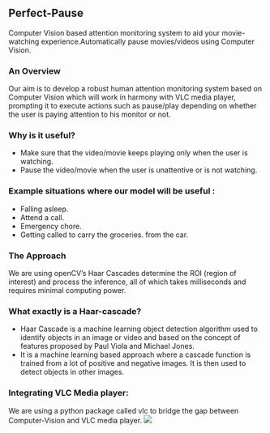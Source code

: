 <h2>Perfect-Pause</h2>
<p>Computer Vision based attention monitoring  system to aid your movie-watching experience.Automatically pause movies/videos using Computer Vision.</p>
<h3>An Overview</h3>
<p>Our aim is to develop a robust human attention monitoring system based on Computer Vision which will work in harmony with VLC media player, prompting it to execute actions such as pause/play depending on whether the user is paying attention to his monitor or not.</p>
<h3>Why is it useful?</h3>
<ul>
  <li>Make sure that the video/movie keeps playing only when the user is watching.</li>
  <li>Pause the video/movie when the user is unattentive or is not watching.</li>
</ul>
<h3>Example situations where our model will be useful :</h3>
<ul>
  <li>Falling asleep.</li>
  <li>Attend a call.</li>
  <li>Emergency chore.</li>
  <li>Getting called to carry the groceries. from the car.</li>
</ul>
<h3>The Approach</h3>
<p>We are using openCV’s Haar Cascades determine the ROI (region of interest) and process the inference, all of which takes milliseconds and requires minimal computing power.</p>
<h3>What exactly is a Haar-cascade?</h3>
<ul>
  <li>Haar Cascade is a machine learning object detection algorithm used to identify objects in an image or video and based on the concept of ​​ features proposed by Paul Viola and Michael Jones.</li>
  <li>It is a machine learning based approach where a cascade function is trained from a lot of positive and negative images. It is then used to detect objects in other images.</li>
</ul>
<h3>Integrating VLC Media player:</h3>
<p>We are using a python package called vlc to bridge the gap between Computer-Vision and VLC media player.
<img src="https://user-images.githubusercontent.com/53506835/95672355-bf3b6f80-0bbd-11eb-8fff-c7f4ef6a38ec.png">
